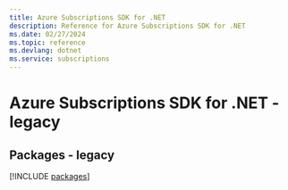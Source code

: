 ```yaml
---
title: Azure Subscriptions SDK for .NET
description: Reference for Azure Subscriptions SDK for .NET
ms.date: 02/27/2024
ms.topic: reference
ms.devlang: dotnet
ms.service: subscriptions
---
```

# Azure Subscriptions SDK for .NET - legacy
## Packages - legacy
[!INCLUDE [packages](subscriptions-index.md)]